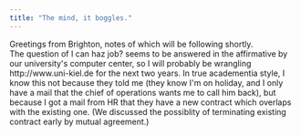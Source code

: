 ```yaml
---
title: "The mind, it boggles."
---
```


<p>Greetings from Brighton, notes of which will be following shortly.
<br/>
The question of I can haz job? seems to be answered in the affirmative by our university's computer center, so I will probably be wrangling http://www.uni-kiel.de for the next two years.
In true academentia style, I know this not because they told me (they know I'm on holiday, and I only have a mail that the chief of operations wants me to call him back), but because I got a mail from HR that they have a new contract which overlaps with the existing one. (We discussed the possiblity of terminating existing contract early by mutual agreement.)</p>
